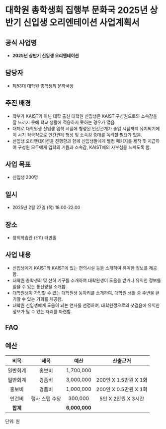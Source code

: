 # 대학원 총학생회 집행부 문화국 2025년 상반기 신입생 오리엔테이션 사업계획서

## 공식 사업명
-	**2025년 상반기 신입생 오리엔테이션**

## 담당자
-	제53대 대학원 총학생회 문화국장

## 추진 배경
-	학부가 KAIST가 아닌 대학 출신 대학원 신입생은 KAIST 구성원으로의 소속감을 잘 느끼지 못해 학교 생활에 적응하지 못하는 경우가 많음.
-	대체로 대학원생 신입생 입학 시점에 형성된 인간관계가 졸업 시점까지 유지되기에 이 시기 적극적으로 인간관계 형성 및 소속감 증대를 독려할 필요가 있음.
-	신입생 오리엔테이션을 진행함과 함께 신입생들에게 웰컴 패키지를 제작 및 지급하여 구성원 모두에게 입학의 기쁨과 소속감, KAIST에의 자부심을 느끼도록 함.

## 사업 목표
-	신입생 200명

## 일시
- 2025년 2월 27일 (목) 18:00-22:00

## 장소
- 창의학습관 (E11) 터만홀

## 사업 내용
-	신입생에게 KAIST와  KAIST에 있는 편의시설 등을 소개하여 유익한 정보를 제공함.
-	대학원 총학생회 및 산하 기구를 소개하여 대학원생이 도움을 받거나 유익한 정보를 얻을 수 있는 통신망을 소개함.
-	대학원생이 가입할 수 있는 대학원생 동아리를 소개하여, 대학원 생활 중 주변을 환기할 수 있는 기회를 제공함.
-	대학원 신입생에게 도움이 되는 연사를 선정하여, 대학원생으로의 첫걸음에 유익한 정보가 될 수 있는 자리를 마련함.

## FAQ

## 예산

|  **비목** |   **세목**   | **예산** | **산출근거** |
|:----------:|:------------:|:--------:|:--------:|
|일반회계|	홍보비|	1,700,000|  |
|일반회계|	경품비|	3,000,000| 200인 X 1.5만원 X 1회 |
|홍보비|	경품비| 	1,000,000| 200인 X 0.5만원 X 1회 |
|인건비|	행사 스탭 수당| 300,000 | 5인 X 2만원 X 3시간 |
|  **합계**  |              | **6,000,000**|  |

단위: 원
